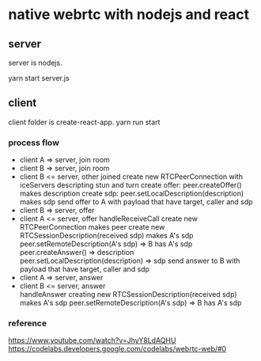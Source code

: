 # native webrtc with nodejs and react

## server
server is nodejs.

yarn start server.js

## client
client folder is create-react-app.
yarn run start

### process flow
- client A => server, join room
- client B => server, join room
- client B <= server, other joined
  create new RTCPeerConnection with iceServers descripting stun and turn
  create offer: peer.createOffer() makes description
  create sdp: peer.setLocalDescription(description) makes sdp
  send offer to A with payload that have target, caller and sdp
- client B => server, offer  
- client A <= server, offer
  handleReceiveCall
  create new RTCPeerConnection makes peer
  create new RTCSessionDescription(received sdp) makes A's sdp
  peer.setRemoteDescription(A's sdp) => B has A's sdp
  peer.createAnswer() => description
  peer.setLocalDescription(description) => sdp
  send answer to B with payload that have target, caller and sdp
- client A => server, answer
- client B <= server, answer  
  handleAnswer
  creating new RTCSessionDescription(received sdp) makes A's sdp
  peer.setRemoteDescription(A's sdp) => B has A's sdp

### reference
https://www.youtube.com/watch?v=JhyY8LdAQHU
https://codelabs.developers.google.com/codelabs/webrtc-web/#0
